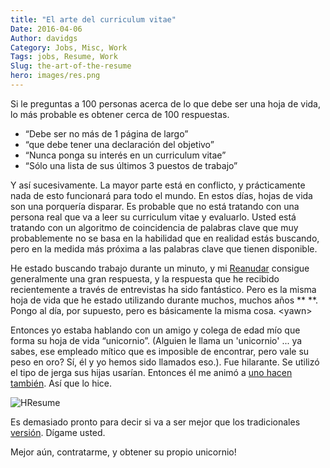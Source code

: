 ```yaml
---
title: "El arte del curriculum vitae"
Date: 2016-04-06
Author: davidgs
Category: Jobs, Misc, Work
Tags: jobs, Resume, Work
Slug: the-art-of-the-resume
hero: images/res.png
---
```


Si le preguntas a 100 personas acerca de lo que debe ser una hoja de vida, lo más probable es obtener cerca de 100 respuestas.

- “Debe ser no más de 1 página de largo”
- “que debe tener una declaración del objetivo”
- “Nunca ponga su interés en un curriculum vitae”
- “Sólo una lista de sus últimos 3 puestos de trabajo”

Y así sucesivamente. La mayor parte está en conflicto, y prácticamente nada de esto funcionará para todo el mundo. En estos días, hojas de vida son una porquería disparar. Es probable que no está tratando con una persona real que va a leer su curriculum vitae y evaluarlo. Usted está tratando con un algoritmo de coincidencia de palabras clave que muy probablemente no se basa en la habilidad que en realidad estás buscando, pero en la medida más próxima a las palabras clave que tienen disponible.

He estado buscando trabajo durante un minuto, y mi [Reanudar](/#experiences) consigue generalmente una gran respuesta, y la respuesta que he recibido recientemente a través de entrevistas ha sido fantástico. Pero es la misma hoja de vida que he estado utilizando durante muchos, muchos años ** **. Pongo al día, por supuesto, pero es básicamente la misma cosa. \<yawn\>

Entonces yo estaba hablando con un amigo y colega de edad mío que forma su hoja de vida “unicornio”. (Alguien le llama un 'unicornio' ... ya sabes, ese empleado mítico que es imposible de encontrar, pero vale su peso en oro? Sí, él y yo hemos sido llamados eso.). Fue hilarante. Se utilizó el tipo de jerga sus hijas usarían. Entonces él me animó a [uno hacen también](https://davidgs.com/MadSkillz.html). Así que lo hice.

![HResume](/posts/work/images/HResume.png "HResume.png")

Es demasiado pronto para decir si va a ser mejor que los tradicionales [versión](#experiences). Dígame usted.

Mejor aún, contratarme, y obtener su propio unicornio!
